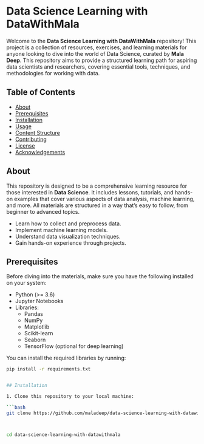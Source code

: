 # Data Science Learning with DataWithMala

Welcome to the **Data Science Learning with DataWithMala** repository! This project is a collection of resources, exercises, and learning materials for anyone looking to dive into the world of Data Science, curated by **Mala Deep**. This repository aims to provide a structured learning path for aspiring data scientists and researchers, covering essential tools, techniques, and methodologies for working with data.

## Table of Contents

- [About](#about)
- [Prerequisites](#prerequisites)
- [Installation](#installation)
- [Usage](#usage)
- [Content Structure](#content-structure)
- [Contributing](#contributing)
- [License](#license)
- [Acknowledgements](#acknowledgements)

## About

This repository is designed to be a comprehensive learning resource for those interested in **Data Science**. It includes lessons, tutorials, and hands-on examples that cover various aspects of data analysis, machine learning, and more. All materials are structured in a way that’s easy to follow, from beginner to advanced topics.

- Learn how to collect and preprocess data.
- Implement machine learning models.
- Understand data visualization techniques.
- Gain hands-on experience through projects.

## Prerequisites

Before diving into the materials, make sure you have the following installed on your system:

- Python (>= 3.6)
- Jupyter Notebooks
- Libraries: 
  - Pandas
  - NumPy
  - Matplotlib
  - Scikit-learn
  - Seaborn
  - TensorFlow (optional for deep learning)

You can install the required libraries by running:

```bash
pip install -r requirements.txt


## Installation

1. Clone this repository to your local machine:

```bash
git clone https://github.com/maladeep/data-science-learning-with-datawithmala.git



cd data-science-learning-with-datawithmala


